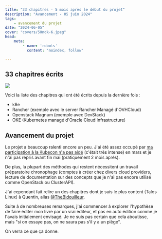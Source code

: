 ```yaml
---
title: "33 chapitres - 5 mois après le début du projet"
description: "Avancement - 05 juin 2024"
tags:
    - avancement du projet
date: "2024-06-05"
cover: "covers/50ndk-6.jpeg"
head:
    meta:
        - name: 'robots'
          content: 'noindex, follow'

---
```


## 33 chapitres écrits

![](https://geps.dev/progress/66)

Voici la liste des chapitres qui ont été écrits depuis la dernière fois :

* k8e
* Rancher (exemple avec le server Rancher Managé d'OVHCloud)
* Openstack Magnum (exemple avec DevStack)
* OKE (Kubernetes managé d'Oracle Cloud Infrastructure)

## Avancement du projet

Le projet a beaucoup ralenti encore un peu. J'ai été assez occupé par [ma participation à la Kubecon n'a pas aidé](https://blog.zwindler.fr/2024/03/22/kubecon-eu-2024-vendredi/) (c'était très intense) en mars et je n'ai pas repris avant fin mai (pratiquement 2 mois après).

De plus, la plupart des méthodes qui restent nécessitent un travail préparatoire chronophage (comptes à créer chez divers cloud providers, lecture de documentation sur des concepts que je n'ai pas encore utilisé comme OpenStack ou ClusterAPI).

J'ai cependant fait relire un des chapitres dont je suis le plus content (Talos Linux) à Quentin, alias [@TheBidouilleur](https://x.com/TheBidouilleur).

Suite à de nombreuses remarques, j'ai commencer à explorer l'hypothèse de faire éditer mon livre par un vrai éditeur, et pas en auto édition comme je l'avais initialement envisagé. Je ne suis pas certain que cela aboutisse, mais "si on essaye pas, on ne saura pas s'il y a un piège".

On verra ce que ça donne.
